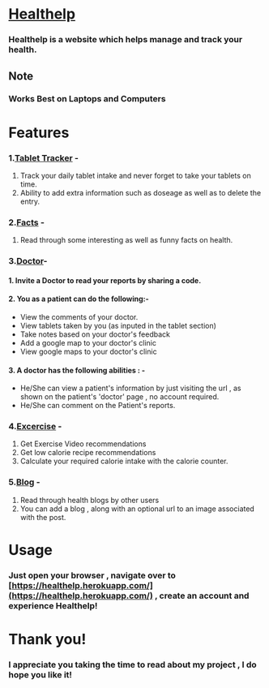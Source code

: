 # [Healthelp](https://healthelp.herokuapp.com)
### Healthelp is a website which helps manage and track your health.




## Note
### Works Best on Laptops and Computers

# Features
### 1.[Tablet Tracker](https://healthelp.herokuapp.com/tablets) -  

1. Track your daily tablet intake and never forget to take your tablets on time.  
2. Ability to add extra information such as doseage as well as to delete the entry.

### 2.[Facts](https://healthelp.herokuapp.com/facts) -  
1. Read through some interesting as well as funny facts on health.  

### 3.[Doctor](https://healthelp.herokuapp.com/doctor)-  
#### 1. Invite a Doctor to read your reports by sharing a code.
#### 2. You as a patient can do the following:-  
* View the comments of your doctor.
* View tablets taken by you (as inputed in the tablet section)
* Take notes based on your doctor's feedback
* Add a google map to your doctor's clinic
* View google maps to your doctor's clinic
#### 3. A doctor has the following abilities : -
* He/She can view a patient's information by just visiting the url , as shown on the patient's 'doctor' page , no account required.
* He/She can comment on the Patient's reports.

### 4.[Excercise](https://healthelp.herokuapp.com/excercise) -  
1. Get Exercise Video recommendations
2. Get low calorie recipe recommendations
3. Calculate your required calorie intake with the calorie counter.  

### 5.[Blog](https://healthelp.herokuapp.com/blog) -  
1. Read through health blogs by other users
2. You can add a blog , along with an optional url to an image associated with the post.

# Usage

### Just open your browser , navigate over to [https://healthelp.herokuapp.com/](https://healthelp.herokuapp.com/) , create an account and experience Healthelp!  

# Thank you!

### I appreciate you taking the time to read about my project , I do hope you like it!




